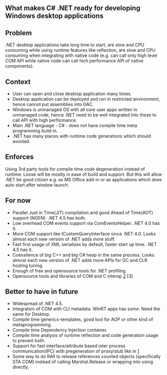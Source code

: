 ## What makes C# .NET ready for developing Windows desktop applications

Problem
---
.NET desktop applications take long time to start, are slow and CPU consuming while using runtime features like reflection, are slow and CPU consuming when integrating with native code (e.g. can call only high level COM API while native code can call hich performance API of native components).

Context
---
- User can open and close desktop application many times.
- Desktop application can be deployed and run in restricted environment, hence cannot put assemblies into GAC.
- Windows is unmanaged OS with all core user apps written in unmanaged code, hence .NET need to be well integrated into these to call API with high performance.
-  Main .NET language - C# - does not have compile time meta programming build in.
-  .NET has many places with runtime code generations which should avoided.

Enforces
---
Using 3rd party tools for compile time code degeneration instead of runtime. Loose will be mostly in ease of build and support. But this will allow .NET be good citizen e.g. as MS Office add-in or as applications which does auto start after window launch.

For now
---
- Parallel Just in Time(JIT) compilation and good Ahead of Time(AOT) support (NGEN). .NET 4.5 has both.
- Low overhead COM events support via ComEventsHelper. .NET 4.0 has it.
- More COM support like ICustomQueryInterface since .NET 4.0. Looks almost each new version of .NET adds more stuff.
- Fast first usage of XML serializes by default, faster start up time. .NET 4.5 has it.
- Coexsitence of big C++ and big C# heap in the same process. Looks almost each new version  of .NET adds more APIs for GC and CLR hosting tuning.
- Enough of free and opensource tools for .NET profiling.
- Opensource tools and libraries of COM and C interop [2] [3]

Better to have in future
---
- Widespread of .NET 4.5.
- Integration of COM with CLI metadata. WinRT apps has some. Need the same for Desktop.
- Compile time generics-templates, good tool for AOP or other kind of metaprogramming.
- Compile time Dependency Injection container.
- Compile time analysis of runtime reflection and code generation usage to prevent both.
- Support for fast interface/attribute based inter process communication(IPC) with pregeneration of proxy/stub like in [1]
- Some way to do RAII to release references counted objects (specifically STA COM) instead of calling Marshal.Release or wrapping into using directly.

[1]: http://visualstudio.uservoice.com/forums/121579-visual-studio/suggestions/4034029-add-support-of-ms-rpc-into-c-generate-c-from-i

[2]: https://clrinterop.codeplex.com/